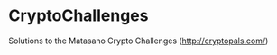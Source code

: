 CryptoChallenges
================

Solutions to the Matasano Crypto Challenges (http://cryptopals.com/)

